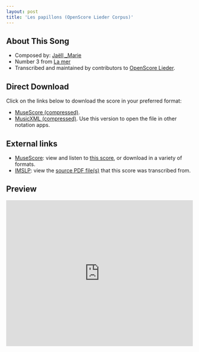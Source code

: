 ```yaml
---
layout: post
title: 'Les papillons (OpenScore Lieder Corpus)'
---
```


## About This Song

- Composed by: [Jaëll,_Marie](https://fourscoreandmore.org/openscore/lieder/Jaëll,_Marie)
- Number 3 from [La mer](https://fourscoreandmore.org/openscore/lieder/Jaëll,_Marie/La_mer)
- Transcribed and maintained by contributors to [OpenScore Lieder].

[OpenScore Lieder]: https://musescore.com/openscore-lieder-corpus

## Direct Download

Click on the links below to download the score in your preferred format:
- [MuseScore (compressed)](https://github.com/openscore/lieder/blob/main/scores/Jaëll,_Marie/La_mer/3_Les_papillons/lc6155444.mscz?raw=true).
- [MusicXML (compressed)](https://github.com/openscore/lieder/blob/main/scores/Jaëll,_Marie/La_mer/3_Les_papillons/lc6155444.mxl?raw=true). Use this version to open the file in other notation apps.

## External links

- [MuseScore]: view and listen to [this score][MuseScore], or download in a variety of formats.
- [IMSLP]: view the [source PDF file(s)][IMSLP] that this score was transcribed from.

[MuseScore]: https://musescore.com/score/6155444
[IMSLP]: https://imslp.org/wiki/Special:ReverseLookup/624194

## Preview

<iframe width="100%" height="394" src="https://musescore.com/openscore-lieder-corpus/scores/6155444/embed" frameborder="0" allowfullscreen allow="autoplay; fullscreen"></iframe>
